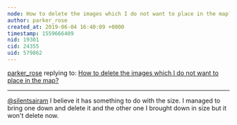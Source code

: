 ```yaml
---
node: How to delete the images which I do not want to place in the map?
author: parker_rose
created_at: 2019-06-04 16:40:09 +0000
timestamp: 1559666409
nid: 19301
cid: 24355
uid: 579862
---
```




[parker_rose](../profile/parker_rose) replying to: [How to delete the images which I do not want to place in the map?](../notes/silentsairam/05-11-2019/how-to-delete-the-images-which-i-do-not-want-to-place-in-the-map)

----
[@silentsairam](/profile/silentsairam) I believe it has something to do with the size.  I managed to bring one down and delete it and the other one I brought down in size but it won't delete now. 